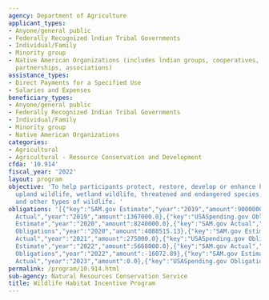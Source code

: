 ```yaml
---
agency: Department of Agriculture
applicant_types:
- Anyone/general public
- Federally Recognized lndian Tribal Governments
- Individual/Family
- Minority group
- Native American Organizations (includes lndian groups, cooperatives, corporations,
  partnerships, associations)
assistance_types:
- Direct Payments for a Specified Use
- Salaries and Expenses
beneficiary_types:
- Anyone/general public
- Federally Recognized Indian Tribal Governments
- Individual/Family
- Minority group
- Native American Organizations
categories:
- Agricultural
- Agricultural - Resource Conservation and Development
cfda: '10.914'
fiscal_year: '2022'
layout: program
objective: 'To help participants protect, restore, develop or enhance habitat for
  upland wildlife, wetland wildlife, threatened and endangered species, fisheries,
  and other types of wildlife. '
obligations: '[{"key":"SAM.gov Estimate","year":"2019","amount":9000000.0},{"key":"SAM.gov
  Actual","year":"2019","amount":1367000.0},{"key":"USASpending.gov Obligations","year":"2019","amount":-180489.0},{"key":"SAM.gov
  Estimate","year":"2020","amount":8240000.0},{"key":"SAM.gov Actual","year":"2020","amount":1416000.0},{"key":"USASpending.gov
  Obligations","year":"2020","amount":4088515.13},{"key":"SAM.gov Estimate","year":"2021","amount":6083000.0},{"key":"SAM.gov
  Actual","year":"2021","amount":275000.0},{"key":"USASpending.gov Obligations","year":"2021","amount":-157495.05},{"key":"SAM.gov
  Estimate","year":"2022","amount":5668000.0},{"key":"SAM.gov Actual","year":"2022","amount":142000.0},{"key":"USASpending.gov
  Obligations","year":"2022","amount":-16072.89},{"key":"SAM.gov Estimate","year":"2023","amount":400000.0},{"key":"SAM.gov
  Actual","year":"2023","amount":0.0},{"key":"USASpending.gov Obligations","year":"2023","amount":-28325.14}]'
permalink: /program/10.914.html
sub-agency: Natural Resources Conservation Service
title: Wildlife Habitat Incentive Program
---
```

